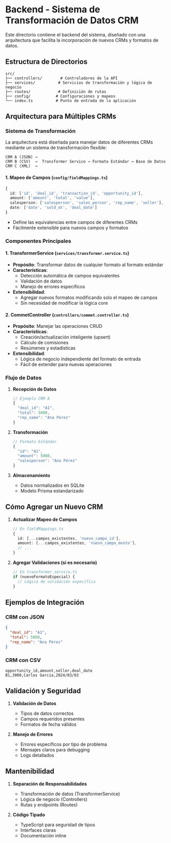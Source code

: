 # Backend - Sistema de Transformación de Datos CRM

Este directorio contiene el backend del sistema, diseñado con una arquitectura que facilita la incorporación de nuevos CRMs y formatos de datos.

## Estructura de Directorios

```
src/
├── controllers/        # Controladores de la API
├── services/          # Servicios de transformación y lógica de negocio
├── routes/            # Definición de rutas
├── config/           # Configuraciones y mapeos
└── index.ts          # Punto de entrada de la aplicación
```

## Arquitectura para Múltiples CRMs

### Sistema de Transformación

La arquitectura está diseñada para manejar datos de diferentes CRMs mediante un sistema de transformación flexible:

```
CRM A (JSON) → 
CRM B (CSV)  →  Transformer Service → Formato Estándar → Base de Datos
CRM C (XML)  → 
```

#### 1. Mapeo de Campos (`config/fieldMappings.ts`)
```typescript
{
  id: ['id', 'deal_id', 'transaction_id', 'opportunity_id'],
  amount: ['amount', 'total', 'value'],
  salesperson: ['salesperson', 'sales_person', 'rep_name', 'seller'],
  date: ['date', 'sold_at', 'deal_date']
}
```
- Define las equivalencias entre campos de diferentes CRMs
- Fácilmente extensible para nuevos campos y formatos

### Componentes Principales

#### 1. TransformerService (`services/transformer.service.ts`)
- **Propósito**: Transformar datos de cualquier formato al formato estándar
- **Características**:
  - Detección automática de campos equivalentes
  - Validación de datos
  - Manejo de errores específicos
- **Extensibilidad**:
  - Agregar nuevos formatos modificando solo el mapeo de campos
  - Sin necesidad de modificar la lógica core

#### 2. CommetController (`controllers/commet.controller.ts`)
- **Propósito**: Manejar las operaciones CRUD
- **Características**:
  - Creación/actualización inteligente (upsert)
  - Cálculo de comisiones
  - Resúmenes y estadísticas
- **Extensibilidad**:
  - Lógica de negocio independiente del formato de entrada
  - Fácil de extender para nuevas operaciones

### Flujo de Datos

1. **Recepción de Datos**
   ```typescript
   // Ejemplo CRM A
   {
     "deal_id": "A1",
     "total": 5000,
     "rep_name": "Ana Pérez"
   }
   ```

2. **Transformación**
   ```typescript
   // Formato Estándar
   {
     "id": "A1",
     "amount": 5000,
     "salesperson": "Ana Pérez"
   }
   ```

3. **Almacenamiento**
   - Datos normalizados en SQLite
   - Modelo Prisma estandarizado

## Cómo Agregar un Nuevo CRM

1. **Actualizar Mapeo de Campos**
   ```typescript
   // En fieldMappings.ts
   {
     id: [...campos_existentes, 'nuevo_campo_id'],
     amount: [...campos_existentes, 'nuevo_campo_monto'],
     // ...
   }
   ```

2. **Agregar Validaciones (si es necesario)**
   ```typescript
   // En transformer.service.ts
   if (nuevoFormatoEspecial) {
     // Lógica de validación específica
   }
   ```

## Ejemplos de Integración

### CRM con JSON
```json
{
  "deal_id": "A1",
  "total": 5000,
  "rep_name": "Ana Pérez"
}
```

### CRM con CSV
```csv
opportunity_id,amount,seller,deal_date
B1,3000,Carlos García,2024/03/03
```

## Validación y Seguridad

1. **Validación de Datos**
   - Tipos de datos correctos
   - Campos requeridos presentes
   - Formatos de fecha válidos

2. **Manejo de Errores**
   - Errores específicos por tipo de problema
   - Mensajes claros para debugging
   - Logs detallados

## Mantenibilidad

1. **Separación de Responsabilidades**
   - Transformación de datos (TransformerService)
   - Lógica de negocio (Controllers)
   - Rutas y endpoints (Routes)

2. **Código Tipado**
   - TypeScript para seguridad de tipos
   - Interfaces claras
   - Documentación inline


